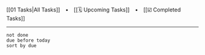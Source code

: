 [[01 Tasks|All Tasks]]  ⠀•⠀ [[🗓️ Upcoming Tasks]]  ⠀•⠀ [[☑️ Completed Tasks]]

---
```tasks
not done
due before today
sort by due
```